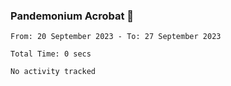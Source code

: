 ### Pandemonium Acrobat 🤸

<!--START_SECTION:waka-->

```all_time
From: 20 September 2023 - To: 27 September 2023

Total Time: 0 secs

No activity tracked
```

<!--END_SECTION:waka-->
